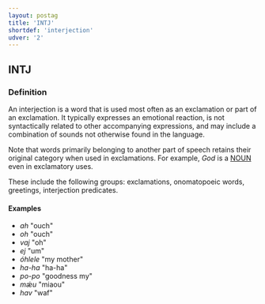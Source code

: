 ```yaml
---
layout: postag
title: 'INTJ'
shortdef: 'interjection'
udver: '2'
---
```


## INTJ

### Definition

An interjection is a word that is used most often as an exclamation or part of an exclamation. It typically expresses an emotional reaction, is not syntactically related to other accompanying expressions, and may include a combination of sounds not otherwise found in the language.

Note that words primarily belonging to another part of speech retains their original category when used in exclamations. For example, _God_ is a [NOUN](NOUN.html) even in exclamatory uses.

These include the following groups: exclamations, onomatopoeic words, greetings, interjection predicates.

#### Examples

- _ah_ "ouch"
- _oh_ "ouch"
- _vaj_ "oh"
- _ej_ "um"
- _óhlele_ "my  mother"
- _ha-ha_ "ha-ha"
- _po-po_ "goodness my"
- _mǽu_ "miaou"
- _hav_ "waf"

